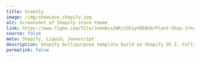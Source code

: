 ```yaml
---
title: Greenly
image: /img/showcase_shopify.jpg
alt: Screenshot of Shopify store theme
link: https://www.figma.com/file/Jxkmbcx2WRjCO51yXO5BU9/Plant-Shop-1?node-id=0%3A1
source: false
meta: Shopify, Liquid, Javascript
description: Shopify multipurpose template build on Shopify OS 2. Fully customizable sections and blocks. [Work in progress]
permalink: false
---
```


